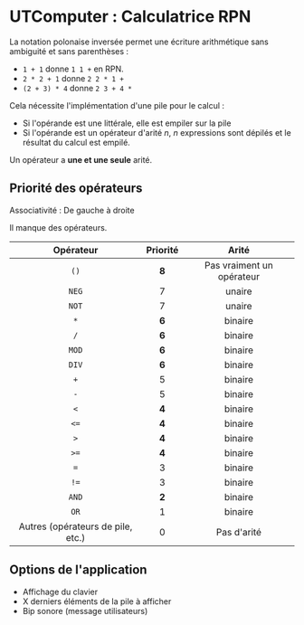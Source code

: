 # UTComputer : Calculatrice RPN

La notation polonaise inversée permet une écriture arithmétique sans ambiguité et sans parenthèses :

- `1 + 1` donne `1 1 +` en RPN.
- `2 * 2 + 1` donne `2 2 * 1 +`
- `(2 + 3) * 4` donne `2 3 + 4 *`

Cela nécessite l'implémentation d'une pile pour le calcul :

- Si l'opérande est une littérale, elle est empiler sur la pile
- Si l'opérande est un opérateur d'arité *n*, *n* expressions sont dépilés et le résultat du calcul est empilé. 

Un opérateur a **une et une seule** arité. 

## Priorité des opérateurs

Associativité : De gauche à droite

Il manque des opérateurs. 

| Opérateur | Priorité | Arité |
|:---------:|:--------:|:--------:|
| `()` | **8** | Pas vraiment un opérateur |
| `NEG` | 7 | unaire |
| `NOT` | 7 | unaire |
| `*` | **6** | binaire |
| `/` | **6** | binaire |
| `MOD` | **6** | binaire |
| `DIV` | **6** | binaire |
| `+` | 5 | binaire |
| `-` | 5 | binaire | 
| `<` | **4** | binaire |
| `<=` | **4** | binaire |
| `>` | **4** | binaire |
| `>=` | **4** | binaire |
| `=` | 3 | binaire |
| `!=` | 3 | binaire |
| `AND` | **2** | binaire |
| `OR` | 1 | binaire |
| Autres (opérateurs de pile, etc.) | 0 | Pas d'arité |


## Options de l'application

- Affichage du clavier
- X derniers éléments de la pile à afficher
- Bip sonore (message utilisateurs)